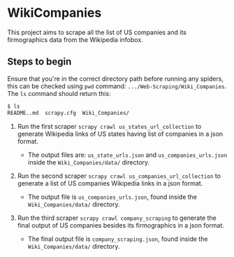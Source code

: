 # WikiCompanies

This project aims to scrape all the list of US companies and its firmographics data from the Wikipedia infobox.

## Steps to begin

Ensure that you're in the correct directory path before running any spiders, this can be checked using `pwd` command: `.../Web-Scraping/Wiki_Companies`.
The `ls` command should return this:

```bash
$ ls
README..md  scrapy.cfg  Wiki_Companies/
```

1. Run the first scraper `scrapy crawl us_states_url_collection` to generate Wikipedia links of US states having list of companies in a json format.
   * The output files are: `us_state_urls.json` and `us_companies_urls.json` inside the `Wiki_Companies/data/` directory.

2. Run the second scraper `scrapy crawl us_companies_url_collection` to generate a list of US companies Wikipedia links in a json format.
   * The output file is `us_companies_urls.json`, found inside the `Wiki_Companies/data/` directory.

3. Run the third scraper `scrapy crawl company_scraping` to generate the final output of US companies besides its firmographics in a json format.
   * The final output file is `company_scraping.json`, found inside the `Wiki_Companies/data/` directory.
